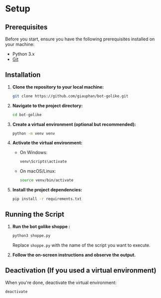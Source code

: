 # Setup

## Prerequisites

Before you start, ensure you have the following prerequisites installed on your machine:

- Python 3.x
- [Git](https://git-scm.com/)

## Installation

1. **Clone the repository to your local machine:**

    ```bash
    git clone https://github.com/giauphan/bot-golike.git
    ```

2. **Navigate to the project directory:**

    ```bash
    cd bot-golike
    ```

3. **Create a virtual environment (optional but recommended):**

    ```bash
    python -m venv venv
    ```

4. **Activate the virtual environment:**

    - On Windows:

        ```bash
        venv\Scripts\activate
        ```

    - On macOS/Linux:

        ```bash
        source venv/bin/activate
        ```

5. **Install the project dependencies:**

    ```bash
    pip install -r requirements.txt
    ```

## Running the Script

1. **Run the bot golike shoppe :**

    ```bash
    python3 shoppe.py
    ```

    Replace `shoppe.py` with the name of the script you want to execute.

2. **Follow the on-screen instructions and observe the output.**

## Deactivation (If you used a virtual environment)

When you're done, deactivate the virtual environment:

```bash
deactivate
```
